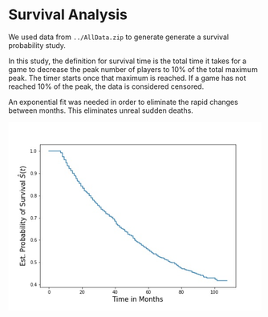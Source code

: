 # Survival Analysis
We used data from ``../AllData.zip`` to generate generate a survival probability study. 

In this study, the definition for survival time is the total time it takes for a game to decrease the peak number of players to 10% of the total maximum peak. The timer starts once that maximum is reached. If a game has not reached 10% of the peak, the data is considered censored.  

An exponential fit was needed in order to eliminate the rapid changes between months. This eliminates unreal sudden deaths.

![](surv.jpg?raw=true)

